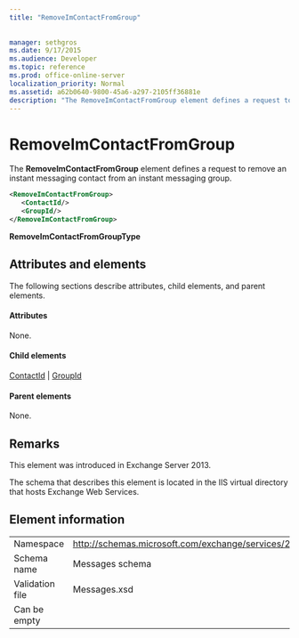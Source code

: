 ```yaml
---
title: "RemoveImContactFromGroup"
 
 
manager: sethgros
ms.date: 9/17/2015
ms.audience: Developer
ms.topic: reference
ms.prod: office-online-server
localization_priority: Normal
ms.assetid: a62b0640-9800-45a6-a297-2105ff36881e
description: "The RemoveImContactFromGroup element defines a request to remove an instant messaging contact from an instant messaging group."
---
```


# RemoveImContactFromGroup

The **RemoveImContactFromGroup** element defines a request to remove an instant messaging contact from an instant messaging group. 
  
```XML
<RemoveImContactFromGroup>
   <ContactId/>
   <GroupId/>
</RemoveImContactFromGroup>
```

 **RemoveImContactFromGroupType**
## Attributes and elements

The following sections describe attributes, child elements, and parent elements.
  
#### Attributes

None.
  
#### Child elements

[ContactId](contactid.md) | [GroupId](groupid.md)
  
#### Parent elements

None.
  
## Remarks

This element was introduced in Exchange Server 2013.
  
The schema that describes this element is located in the IIS virtual directory that hosts Exchange Web Services.
  
## Element information

|||
|:-----|:-----|
|Namespace  <br/> |http://schemas.microsoft.com/exchange/services/2006/messages  <br/> |
|Schema name  <br/> |Messages schema  <br/> |
|Validation file  <br/> |Messages.xsd  <br/> |
|Can be empty  <br/> ||
   

